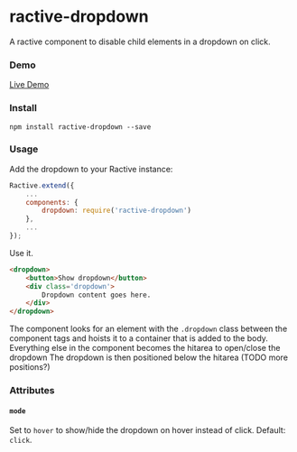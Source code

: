 # ractive-dropdown

A ractive component to disable child elements in a dropdown on click.

### Demo

[Live Demo](http://jondum.github.com/ractive-dropdown/demo/)

### Install


```
npm install ractive-dropdown --save
```

### Usage

Add the dropdown to your Ractive instance:

```js
Ractive.extend({
    ...
    components: {
        dropdown: require('ractive-dropdown')
    },
    ...
});
```

Use it.

```html
<dropdown>
	<button>Show dropdown</button>
	<div class='dropdown'>
		Dropdown content goes here.
	</div>
</dropdown>
```

The component looks for an element with the `.dropdown` class between the component tags and hoists it to a container that is added to the body.
Everything else in the component becomes the hitarea to open/close the dropdown
The dropdown is then positioned below the hitarea (TODO more positions?)


### Attributes


#### `mode`

Set to `hover` to show/hide the dropdown on hover instead of click. Default: `click`.
